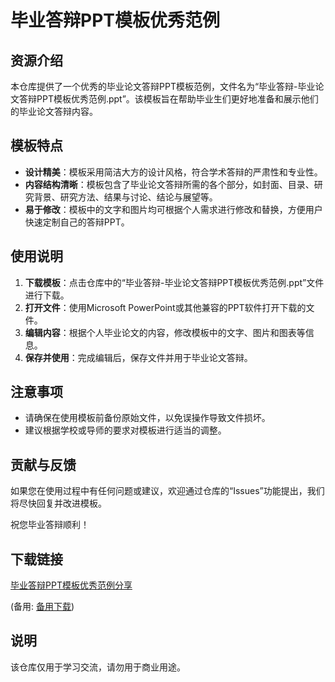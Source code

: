 # 毕业答辩PPT模板优秀范例

## 资源介绍

本仓库提供了一个优秀的毕业论文答辩PPT模板范例，文件名为“毕业答辩-毕业论文答辩PPT模板优秀范例.ppt”。该模板旨在帮助毕业生们更好地准备和展示他们的毕业论文答辩内容。

## 模板特点

- **设计精美**：模板采用简洁大方的设计风格，符合学术答辩的严肃性和专业性。
- **内容结构清晰**：模板包含了毕业论文答辩所需的各个部分，如封面、目录、研究背景、研究方法、结果与讨论、结论与展望等。
- **易于修改**：模板中的文字和图片均可根据个人需求进行修改和替换，方便用户快速定制自己的答辩PPT。

## 使用说明

1. **下载模板**：点击仓库中的“毕业答辩-毕业论文答辩PPT模板优秀范例.ppt”文件进行下载。
2. **打开文件**：使用Microsoft PowerPoint或其他兼容的PPT软件打开下载的文件。
3. **编辑内容**：根据个人毕业论文的内容，修改模板中的文字、图片和图表等信息。
4. **保存并使用**：完成编辑后，保存文件并用于毕业论文答辩。

## 注意事项

- 请确保在使用模板前备份原始文件，以免误操作导致文件损坏。
- 建议根据学校或导师的要求对模板进行适当的调整。

## 贡献与反馈

如果您在使用过程中有任何问题或建议，欢迎通过仓库的“Issues”功能提出，我们将尽快回复并改进模板。

祝您毕业答辩顺利！

## 下载链接
[毕业答辩PPT模板优秀范例分享](https://pan.quark.cn/s/78043f661b6c) 

(备用: [备用下载](https://pan.baidu.com/s/1bDEK_IjtGvWP9LpJUhQQ4Q?pwd=1234))

## 说明

该仓库仅用于学习交流，请勿用于商业用途。
